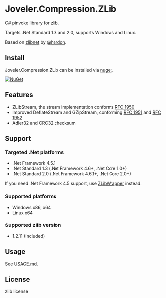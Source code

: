 # Joveler.Compression.ZLib

C# pinvoke library for [zlib](https://zlib.net/).

Targets .Net Standard 1.3 and 2.0, supports Windows and Linux.

Based on [zlibnet](https://zlibnet.codeplex.com) by [@hardon](https://www.codeplex.com/site/users/view/hardon).

## Install

Joveler.Compression.ZLib can be installed via [nuget](https://www.nuget.org/packages/Joveler.Compression.ZLib/).

[![NuGet](https://buildstats.info/nuget/Joveler.ompression.ZLib)](https://www.nuget.org/packages/Joveler.Compression.ZLib)

## Features

- ZLibStream, the stream implementation conforms [RFC 1950](https://www.ietf.org/rfc/rfc1950.txt)
- Improved DeflateStream and GZipStream, conforming [RFC 1951](https://www.ietf.org/rfc/rfc1951.txt) and [RFC 1952](https://www.ietf.org/rfc/rfc1952.txt)
- Adler32 and CRC32 checksum

## Support

### Targeted .Net platforms

- .Net Framework 4.5.1
- .Net Standard 1.3 (.Net Framework 4.6+, .Net Core 1.0+)
- .Net Standard 2.0 (.Net Framework 4.6.1+, .Net Core 2.0+)

If you need .Net Framework 4.5 support, use [ZLibWrapper](https://github.com/ied206/ZLibWrapper) instead.

### Supported platforms

- Windows x86, x64
- Linux x64

### Supported zlib version

- 1.2.11 (Included)

## Usage

See [USAGE.md](./USAGE.md).

## License

zlib license
